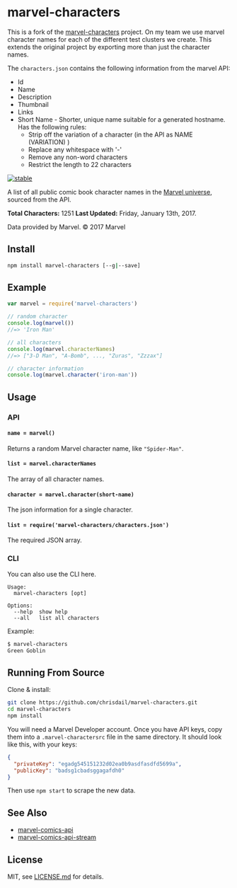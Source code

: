 # marvel-characters

This is a fork of the [marvel-characters](https://github.com/mattdesl/marvel-characters) project. On my team we use marvel character names for each of the different test clusters we create. This extends the original project by exporting more than just the character names.

The `characters.json` contains the following information from the marvel API:

 * Id
 * Name
 * Description
 * Thumbnail
 * Links
 * Short Name - Shorter, unique name suitable for a generated hostname. Has the following rules:
   * Strip off the variation of a character (in the API as NAME (VARIATION)  )
   * Replace any whitespace with '-'
   * Remove any non-word characters
   * Restrict the length to 22 characters
    
[![stable](http://badges.github.io/stability-badges/dist/stable.svg)](http://github.com/badges/stability-badges)

A list of all public comic book character names in the [Marvel universe](https://en.wikipedia.org/wiki/Marvel_Universe), sourced from the API.

**Total Characters:** 1251
**Last Updated:** Friday, January 13th, 2017.

Data provided by Marvel. © 2017 Marvel

## Install

```sh
npm install marvel-characters [--g|--save]
```

## Example

```js
var marvel = require('marvel-characters')

// random character
console.log(marvel())
//=> 'Iron Man'

// all characters
console.log(marvel.characterNames)
//=> ["3-D Man", "A-Bomb", ..., "Zuras", "Zzzax"]

// character information
console.log(marvel.character('iron-man'))
```

## Usage

### API

#### `name = marvel()`

Returns a random Marvel character name, like `"Spider-Man"`.

#### `list = marvel.characterNames`

The array of all character names.

#### `character = marvel.character(short-name)`

The json information for a single character.

#### `list = require('marvel-characters/characters.json')`

The required JSON array.

### CLI

You can also use the CLI here.

```
Usage:
  marvel-characters [opt]
  
Options:
  --help  show help
  --all   list all characters 
```

Example:

```sh
$ marvel-characters
Green Goblin
```

## Running From Source

Clone & install:

```sh
git clone https://github.com/chrisdail/marvel-characters.git
cd marvel-characters
npm install
```

You will need a Marvel Developer account. Once you have API keys, copy them into a `.marvel-charactersrc` file in the same directory. It should look like this, with your keys:

```json
{
  "privateKey": "egadg545151232d02ea0b9asdfasdfd5699a",
  "publicKey": "badsg1cbadsggagafdh0"
}
```

Then use `npm start` to scrape the new data.

## See Also

- [marvel-comics-api](https://github.com/mattdesl/marvel-comics-api)
- [marvel-comics-api-stream](https://github.com/mattdesl/marvel-comics-api-stream)

## License

MIT, see [LICENSE.md](http://github.com/mattdesl/marvel-characters/blob/master/LICENSE.md) for details.
